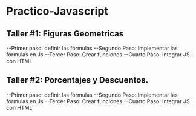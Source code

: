 # Practico-Javascript

## Taller #1: Figuras Geometricas
--Primer paso: definir las fórmulas 
--Segundo Paso: Implementar las fórmulas en Js
--Tercer Paso: Crear funciones
--Cuarto Paso: Integrar JS con HTML

## Taller #2: Porcentajes y Descuentos.
--Primer paso: definir las fórmulas 
--Segundo Paso: Implementar las fórmulas en Js
--Tercer Paso: Crear funciones
--Cuarto Paso: Integrar JS con HTML